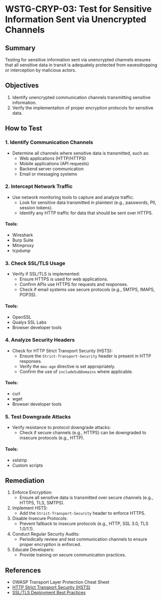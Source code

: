 # WSTG-CRYP-03: Test for Sensitive Information Sent via Unencrypted Channels

## Summary

Testing for sensitive information sent via unencrypted channels ensures that all sensitive data in transit is adequately protected from eavesdropping or interception by malicious actors.

## Objectives

1. Identify unencrypted communication channels transmitting sensitive information.
2. Verify the implementation of proper encryption protocols for sensitive data.

## How to Test

### 1. Identify Communication Channels

- Determine all channels where sensitive data is transmitted, such as:
  - Web applications (HTTP/HTTPS)
  - Mobile applications (API requests)
  - Backend server communication
  - Email or messaging systems

### 2. Intercept Network Traffic

- Use network monitoring tools to capture and analyze traffic:
  - Look for sensitive data transmitted in plaintext (e.g., passwords, PII, session tokens).
  - Identify any HTTP traffic for data that should be sent over HTTPS.

#### Tools:
- Wireshark
- Burp Suite
- Mitmproxy
- tcpdump

### 3. Check SSL/TLS Usage

- Verify if SSL/TLS is implemented:
  - Ensure HTTPS is used for web applications.
  - Confirm APIs use HTTPS for requests and responses.
  - Check if email systems use secure protocols (e.g., SMTPS, IMAPS, POP3S).

#### Tools:
- OpenSSL
- Qualys SSL Labs
- Browser developer tools

### 4. Analyze Security Headers

- Check for HTTP Strict Transport Security (HSTS):
  - Ensure the `Strict-Transport-Security` header is present in HTTP responses.
  - Verify the `max-age` directive is set appropriately.
  - Confirm the use of `includeSubDomains` where applicable.

#### Tools:
- curl
- wget
- Browser developer tools

### 5. Test Downgrade Attacks

- Verify resistance to protocol downgrade attacks:
  - Check if secure channels (e.g., HTTPS) can be downgraded to insecure protocols (e.g., HTTP).

#### Tools:
- sslstrip
- Custom scripts

## Remediation

1. Enforce Encryption:
   - Ensure all sensitive data is transmitted over secure channels (e.g., HTTPS, TLS, SMTPS).
2. Implement HSTS:
   - Add the `Strict-Transport-Security` header to enforce HTTPS.
3. Disable Insecure Protocols:
   - Prevent fallback to insecure protocols (e.g., HTTP, SSL 3.0, TLS 1.0/1.1).
4. Conduct Regular Security Audits:
   - Periodically review and test communication channels to ensure proper encryption is enforced.
5. Educate Developers:
   - Provide training on secure communication practices.

## References

- OWASP Transport Layer Protection Cheat Sheet
- [HTTP Strict Transport Security (HSTS)](https://developer.mozilla.org/en-US/docs/Web/HTTP/Headers/Strict-Transport-Security)
- [SSL/TLS Deployment Best Practices](https://github.com/ssllabs/research/wiki/SSL-and-TLS-Deployment-Best-Practices)
